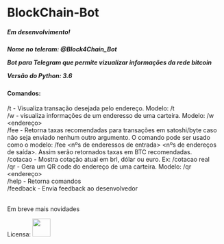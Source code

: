 # BlockChain-Bot
<h5>Em desenvolvimento!<h5>

Nome no teleram: @Block4Chain_Bot

Bot para Telegram que permite vizualizar informações da rede bitcoin

Versão do Python: 3.6

<h4>Comandos:</h4>

/t - Visualiza transação desejada pelo endereço. Modelo: /t <enderesso> <br>
/w - visualiza informações de um enderesso de uma carteira. Modelo: /w <endereço> <br>
/fee - Retorna taxas recomendadas para transações em satoshi/byte caso não seja enviado nenhum outro argumento. 
    O comando pode ser usado como o modelo: /fee <nºs de enderessos de entrada> <nºs de endereços de saída>. Assim serão
    retornados taxas em BTC recomendadas.<br>
/cotacao - Mostra cotação atual em brl, dólar ou euro. Ex: /cotacao real <br>
/qr - Gera um QR code do endereço de uma carteira. Modelo: /qr <endereço> <br>
/help - Retorna comandos<br>
/feedback - Envia feedback ao desenvolvedor 
<br><br>

Em breve mais novidades

Licensa: <a href="http://www.kopimi.com/kopimi" target="_blank"><img src="http://www.kopimi.com/kopimi/copyme2_blck_bg.gif" height="42" width="42"><a>

